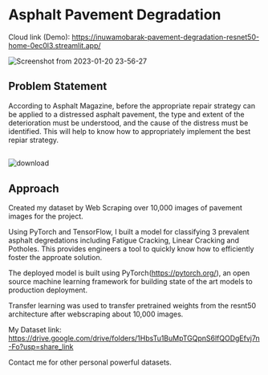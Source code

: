 # Asphalt Pavement Degradation
Cloud link (Demo): https://inuwamobarak-pavement-degradation-resnet50-home-0ec0l3.streamlit.app/

![Screenshot from 2023-01-20 23-56-27](https://user-images.githubusercontent.com/65142149/218102676-6056b4ee-07f4-40f9-b31f-b587e333c9aa.png)

## Problem Statement
According to Asphalt Magazine, before the appropriate repair strategy can be applied to a distressed asphalt pavement, the type and extent of the deterioration must be understood, and the cause of the distress must be identified. This will help to know how to appropriately implement the best repiar strategy.
## 
![download](https://user-images.githubusercontent.com/65142149/213781019-b07e0ac4-1846-490c-9804-e653e32387c7.png)

## Approach
Created my dataset by Web Scraping over 10,000 images of pavement images for the project.

Using PyTorch and TensorFlow, I built a model for classifying 3 prevalent asphalt degredations including Fatigue Cracking, Linear Cracking and Potholes. This provides engineers a tool to quickly know how to efficiently foster the approate solution. 

The deployed model is built using PyTorch(https://pytorch.org/), an open source machine learning framework for building state of the art models to production deployment.

Transfer learning was used to transfer pretrained weights from the resnt50 architecture after webscraping about 10,000 images.

My Dataset link: https://drive.google.com/drive/folders/1HbsTu1BuMpTGQpnS6lfQODgEfvj7n-Fo?usp=share_link

Contact me for other personal powerful datasets.
